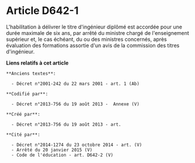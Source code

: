 # Article D642-1

L'habilitation à délivrer le titre d'ingénieur diplômé est accordée pour une durée maximale de six ans, par arrêté du
ministre chargé de l'enseignement supérieur et, le cas échéant, du ou des ministres concernés, après évaluation des
formations assortie d'un avis de la commission des titres d'ingénieur.

**Liens relatifs à cet article**

	**Anciens textes**:

	  - Décret n°2001-242 du 22 mars 2001 - art. 1 (Ab)

	**Codifié par**:

	  - Décret n°2013-756 du 19 août 2013 -  Annexe (V)

	**Créé par**:

	  - Décret n°2013-756 du 19 août 2013 - art.

	**Cité par**:

	  - Décret n°2014-1274 du 23 octobre 2014 - art. (V)
	  - Arrêté du 20 janvier 2015 (V)
	  - Code de l'éducation - art. D642-2 (V)
